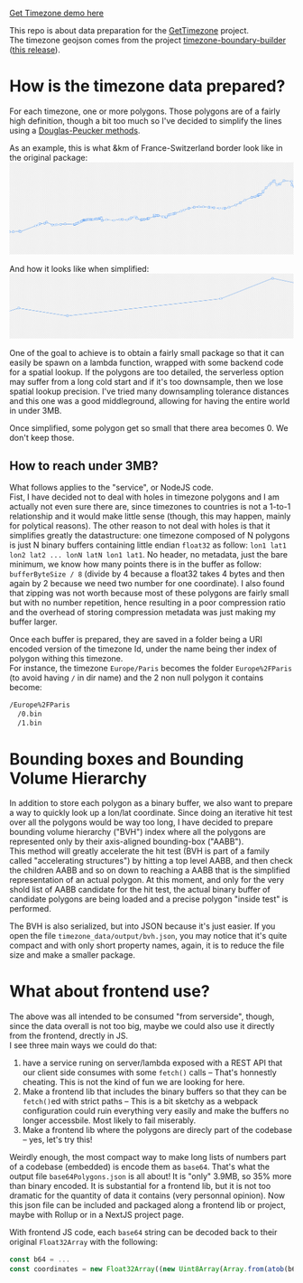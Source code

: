 [Get Timezone demo here](https://gettimezone.vercel.app/)  

This repo is about data preparation for the [GetTimezone](https://github.com/jonathanlurie/gettimezone) project.  
The timezone geojson comes from the project [timezone-boundary-builder](https://github.com/evansiroky/timezone-boundary-builder) ([this release](https://github.com/evansiroky/timezone-boundary-builder/releases/tag/2020d)).

# How is the timezone data prepared?
For each timezone, one or more polygons. Those polygons are of a fairly high definition, though a bit too much so I've decided to simplify the lines using a [Douglas-Peucker methods](https://github.com/mourner/simplify-js).  

As an example, this is what &km of France-Switzerland border look like in the original package:
![](images/fr-ch-high.png)  

And how it looks like when simplified:
![](images/fr-ch-low.png)  

One of the goal to achieve is to obtain a fairly small package so that it can easily be spawn on a lambda function, wrapped with some backend code for a spatial lookup. If the polygons are too detailed, the serverless option may suffer from a long cold start and if it's too downsample, then we lose spatial lookup precision. I've tried many downsampling tolerance distances and this one was a good middleground, allowing for having the entire world in under 3MB.  

Once simplified, some polygon get so small that there area becomes 0. We don't keep those.

## How to reach under 3MB?
What follows applies to the "service", or NodeJS code.  
Fist, I have decided not to deal with holes in timezone polygons and I am actually not even sure there are, since timezones to countries is not a 1-to-1 relationship and it would make little sense (though, this may happen, mainly for polytical reasons). The other reason to not deal with holes is that it simplifies greatly the datastructure: one timezone composed of N polygons is just N binary buffers containing little endian `float32` as follow: `lon1 lat1 lon2 lat2 ... lonN latN lon1 lat1`. No header, no metadata, just the bare minimum, we know how many points there is in the buffer as follow: `bufferByteSize / 8` (divide by 4 because a float32 takes 4 bytes and then again by 2 because we need two number for one coordinate). I also found that zipping was not worth because most of these polygons are fairly small but with no number repetition, hence resulting in a poor compression ratio and the overhead of storing compression metadata was just making my buffer larger.  

Once each buffer is prepared, they are saved in a folder being a URI encoded version of the timezone Id, under the name being ther index of polygon withing this timezone.   
For instance, the timezone `Europe/Paris` becomes the folder `Europe%2FParis` (to avoid having `/` in dir name) and the 2 non null polygon it contains become:
```
/Europe%2FParis
  /0.bin
  /1.bin
```

# Bounding boxes and Bounding Volume Hierarchy
In addition to store each polygon as a binary buffer, we also want to prepare a way to quickly look up a lon/lat coordinate. Since doing an iterative hit test over all the polygons would be way too long, I have decided to prepare bounding volume hierarchy ("BVH") index where all the polygons are represented only by their axis-aligned bounding-box ("AABB").  
This method will greatly accelerate the hit test (BVH is part of a family called "accelerating structures") by hitting a top level AABB, and then check the children AABB and so on down to reaching a AABB that is the simplified representation of an actual polygon. At this moment, and  only for the very shold list of AABB candidate for the hit test, the actual binary buffer of candidate polygons are being loaded and a precise polygon "inside test" is performed.  

The BVH is also serialized, but into JSON because it's just easier. If you open the file `timezone_data/output/bvh.json`, you may notice that it's quite compact and with only short property names, again, it is to reduce the file size and make a smaller package.

# What about frontend use?
The above was all intended to be consumed "from serverside", though, since the data overall is not too big, maybe we could also use it directly from the frontend, drectly in JS.  
I see three main ways we could do that:
1. have a service runing on server/lambda exposed with a REST API that our client side consumes with some `fetch()` calls – That's honnestly cheating. This is not the kind of fun we are looking for here.
2. Make a frontend lib that includes the binary buffers so that they can be `fetch()`ed with strict paths – This is a bit sketchy as a webpack configuration could ruin everything very easily and make the buffers no longer accessbile. Most likely to fail miserably.
3. Make a frontend lib where the polygons are direcly part of the codebase – yes, let's try this!

Weirdly enough, the most compact way to make long lists of numbers part of a codebase (embedded) is encode them as `base64`. That's what the output file `base64Polygons.json` is all about! It is "only" 3.9MB, so 35% more than binary encoded. It is substantial for a frontend lib, but it is not too dramatic for the quantity of data it contains (very personnal opinion). Now this json file can be included and packaged along a frontend lib or project, maybe with Rollup or in a NextJS project page.

With frontend JS code, each `base64` string can be decoded back to their original `Float32Array` with the following: 
```js
const b64 = ...
const coordinates = new Float32Array((new Uint8Array(Array.from(atob(b64)).map(char => char.charCodeAt(0)))).buffer)
```
